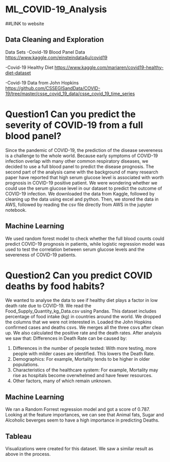 # ML_COVID-19_Analysis
##LINK to website

## Data Cleaning and Exploration

Data Sets
-Covid-19 Blood Panel Data 
https://www.kaggle.com/einsteindata4u/covid19

-Covid-19 Healthy Diet
https://www.kaggle.com/mariaren/covid19-healthy-diet-dataset

-Covid-19 Data from John Hopkins  
https://github.com/CSSEGISandData/COVID-19/tree/master/csse_covid_19_data/csse_covid_19_time_series

# Question1 Can you predict the severity of COVID-19 from a full blood panel?

Since the pandemic of COVID-19, the prediction of the disease severeness is a challenge to the whole world. Because early symptoms of COVID-19 infection overlap with many other common respiratory diseases, we decided to use a full blood panel to predict the disease prognosis.
The second part of the analysis came with the background of many research paper have reported that high serum glucose level is associated with worth prognosis in COVID-19 positive patient. We were wondering whether we could use the serum glucose level in our dataset to predict the outcome of COVID-19 infection.
We downloaded the data from Kaggle, followed by cleaning up the data using excel and python. Then, we stored the data in AWS, followed by reading the csv file directly from AWS in the jupyter notebook.

## Machine Learning
We used random forest model to check whether the full blood counts could predict COVID-19 prognosis in patients, while logistic regression model was used to test the correlation between serum glucose levels and the severeness of COVID-19 patients.

# Question2 Can you predict COVID deaths by food habits?
We wanted to analyse the data to see if healthy diet plays a factor in low death rate due to COVID-19.
We read the Food_Supply_Quantity_kg_Data.csv using Pandas. This dataset includes percentage of food intake (kg) in countries around the world.
We dropped the columns that we were not interested in. Loaded the John Hopkins confirmed cases and deaths csvs. We merges all the three csvs after clean up.
We also calculated the positive rate and the death rates. 
After analysis we saw that:
Differences in Death Rate can be caused by:
  1. Differences in the number of people tested: With more testing, more people with milder cases are identified. This lowers the Death Rate. 
  2. Demographics: For example, Mortality tends to be higher in older populations.
  3. Characteristics of the healthcare system: For example, Mortality may rise as hospitals become overwhelmed and have fewer resources.
  4. Other factors, many of which remain unknown.
  
 ## Machine Learning
 We ran a Random Forrest regression model and got a score of 0.787.
 Looking at the feature importances, we can see that Animal fats, Sugar and Alcoholic beverges seem to have a high importance in predicting Deaths.
 
 ## Tableau
 Visualizations were created for this dataset. We saw a similar result as above in the process. 
 
 

